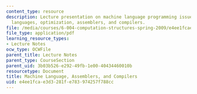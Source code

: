 ```yaml
---
content_type: resource
description: Lecture presentation on machine language programming issues, high level
  languages, optimization, assemblers, and compilers.
file: /media/courses/6-004-computation-structures-spring-2009/e4ee1fcae3d3281fe783974257f788cc_MIT6_004s09_lec11.pdf
file_type: application/pdf
learning_resource_types:
- Lecture Notes
ocw_type: OCWFile
parent_title: Lecture Notes
parent_type: CourseSection
parent_uid: 3b03b526-e292-49fb-1e00-40434460010b
resourcetype: Document
title: Machine Language, Assemblers, and Compilers
uid: e4ee1fca-e3d3-281f-e783-974257f788cc
---
```

